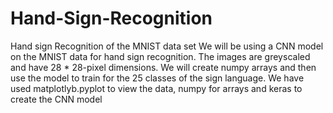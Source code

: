 # Hand-Sign-Recognition
Hand sign Recognition of the MNIST data set
We will be using a CNN model on the MNIST data for hand sign recognition.
The images are greyscaled and have 28 * 28-pixel dimensions.
We will create numpy arrays and then use the model to train for the 25 classes of the sign language.
We have used matplotlyb.pyplot to view the data, numpy for arrays and keras to create the CNN model
